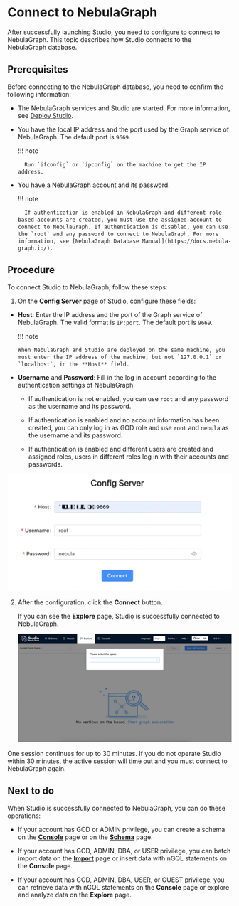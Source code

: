 # Connect to NebulaGraph

After successfully launching Studio, you need to configure to connect to NebulaGraph. This topic describes how Studio connects to the NebulaGraph database.

## Prerequisites

Before connecting to the NebulaGraph database, you need to confirm the following information:

- The NebulaGraph services and Studio are started. For more information, see [Deploy Studio](st-ug-deploy.md).

- You have the local IP address and the port used by the Graph service of NebulaGraph. The default port is `9669`.  
  
  !!! note

        Run `ifconfig` or `ipconfig` on the machine to get the IP address.

- You have a NebulaGraph account and its password.

  !!! note

        If authentication is enabled in NebulaGraph and different role-based accounts are created, you must use the assigned account to connect to NebulaGraph. If authentication is disabled, you can use the `root` and any password to connect to NebulaGraph. For more information, see [NebulaGraph Database Manual](https://docs.nebula-graph.io/).


## Procedure

To connect Studio to NebulaGraph, follow these steps:

1. On the **Config Server** page of Studio, configure these fields:

  - **Host**: Enter the IP address and the port of the Graph service of NebulaGraph. The valid format is `IP:port`. The default port is `9669`.  

    !!! note

        When NebulaGraph and Studio are deployed on the same machine, you must enter the IP address of the machine, but not `127.0.0.1` or `localhost`, in the **Host** field.

  - **Username** and **Password**: Fill in the log in account according to the authentication settings of NebulaGraph.
 
     - If authentication is not enabled, you can use `root` and any password as the username and its password.

     - If authentication is enabled and no account information has been created, you can only log in as GOD role and use `root` and `nebula` as the username and its password.

     - If authentication is enabled and different users are created and assigned roles, users in different roles log in with their accounts and passwords.

   ![The Config Server page shows the fields to be configured for connection](../figs/st-ug-050-1.png "Config Server")

2. After the configuration, click the **Connect** button.

   If you can see the **Explore** page, Studio is successfully connected to NebulaGraph.

   ![The Console page shows that the connection is successful](../figs/st-ug-051.png "NebulaGraph is connected")

One session continues for up to 30 minutes. If you do not operate Studio within 30 minutes, the active session will time out and you must connect to NebulaGraph again.

## Next to do

When Studio is successfully connected to NebulaGraph, you can do these operations:

- If your account has GOD or ADMIN privilege, you can create a schema on the **[Console](../quick-start/st-ug-create-schema.md)** page or on the **[Schema](../manage-schema/st-ug-crud-space.md)** page.

- If your account has GOD, ADMIN, DBA, or USER privilege, you can batch import data on the **[Import](../quick-start/st-ug-import-data.md)** page or insert data with nGQL statements on the **Console** page.

- If your account has GOD, ADMIN, DBA, USER, or GUEST privilege, you can retrieve data with nGQL statements on the **Console** page or explore and analyze data on the **Explore** page.
